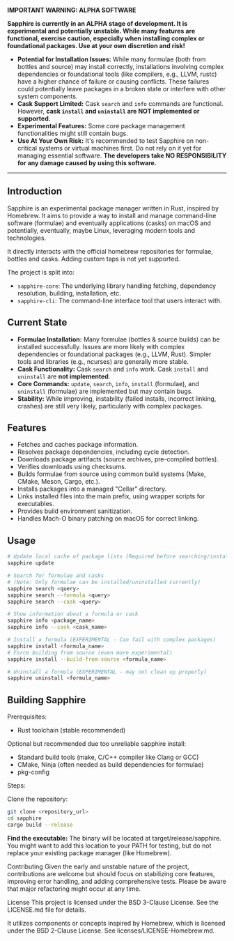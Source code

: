 **IMPORTANT WARNING: ALPHA SOFTWARE**

**Sapphire is currently in an ALPHA stage of development. It is experimental and potentially unstable. While many features are functional, exercise caution, especially when installing complex or foundational packages. Use at your own discretion and risk!**

* **Potential for Installation Issues:** While many formulae (both from bottles and source) may install correctly, installations involving complex dependencies or foundational tools (like compilers, e.g., LLVM, rustc) have a higher chance of failure or causing conflicts. These failures could potentially leave packages in a broken state or interfere with other system components.
* **Cask Support Limited:** Cask `search` and `info` commands are functional. However, **cask `install` and `uninstall` are NOT implemented or supported.**
* **Experimental Features:** Some core package management functionalities might still contain bugs.
* **Use At Your Own Risk:** It's recommended to test Sapphire on non-critical systems or virtual machines first. Do not rely on it yet for managing essential software. **The developers take NO RESPONSIBILITY for any damage caused by using this software.**

---

## Introduction

Sapphire is an experimental package manager written in Rust, inspired by Homebrew. It aims to provide a way to install and manage command-line software (formulae) and eventually applications (casks) on macOS and potentially, eventually, maybe Linux, leveraging modern tools and technologies.

It directly interacts with the official homebrew repositories for formulae, bottles and casks. Adding custom taps is not yet supported.

The project is split into:

* `sapphire-core`: The underlying library handling fetching, dependency resolution, building, installation, etc.
* `sapphire-cli`: The command-line interface tool that users interact with.

## Current State

* **Formulae Installation:** Many formulae (bottles & source builds) can be installed successfully. Issues are more likely with complex dependencies or foundational packages (e.g., LLVM, Rust). Simpler tools and libraries (e.g., ncurses) are generally more stable.
* **Cask Functionality:** Cask `search` and `info` work. Cask `install` and `uninstall` are **not implemented**.
* **Core Commands:** `update`, `search`, `info`, `install` (formulae), and `uninstall` (formulae) are implemented but may contain bugs.
* **Stability:** While improving, instability (failed installs, incorrect linking, crashes) are still very likely, particularly with complex packages.

## Features

* Fetches and caches package information.
* Resolves package dependencies, including cycle detection.
* Downloads package artifacts (source archives, pre-compiled bottles).
* Verifies downloads using checksums.
* Builds formulae from source using common build systems (Make, CMake, Meson, Cargo, etc.).
* Installs packages into a managed "Cellar" directory.
* Links installed files into the main prefix, using wrapper scripts for executables.
* Provides build environment sanitization.
* Handles Mach-O binary patching on macOS for correct linking.

## Usage

```bash
# Update local cache of package lists (Required before searching/installing)
sapphire update

# Search for formulae and casks
# (Note: Only formulae can be installed/uninstalled currently)
sapphire search <query>
sapphire search --formula <query>
sapphire search --cask <query>

# Show information about a formula or cask
sapphire info <package_name>
sapphire info --cask <cask_name>

# Install a formula (EXPERIMENTAL - Can fail with complex packages)
sapphire install <formula_name>
# Force building from source (even more experimental)
sapphire install --build-from-source <formula_name>

# Uninstall a formula (EXPERIMENTAL - may not clean up properly)
sapphire uninstall <formula_name>
```

## Building Sapphire

Prerequisites:

- Rust toolchain (stable recommended)

Optional but recommended due too unreliable sapphire install:
- Standard build tools (make, C/C++ compiler like Clang or GCC)
- CMake, Ninja (often needed as build dependencies for formulae)
- pkg-config

Steps:

Clone the repository:
```bash
git clone <repository_url>
cd sapphire
cargo build --release
```

**Find the executable:** The binary will be located at target/release/sapphire. You might want to add this location to your PATH for testing, but do not replace your existing package manager (like Homebrew).

Contributing
Given the early and unstable nature of the project, contributions are welcome but should focus on stabilizing core features, improving error handling, and adding comprehensive tests. Please be aware that major refactoring might occur at any time.

License
This project is licensed under the BSD 3-Clause License. See the LICENSE.md file for details.

It utilizes components or concepts inspired by Homebrew, which is licensed under the BSD 2-Clause License. See licenses/LICENSE-Homebrew.md.
